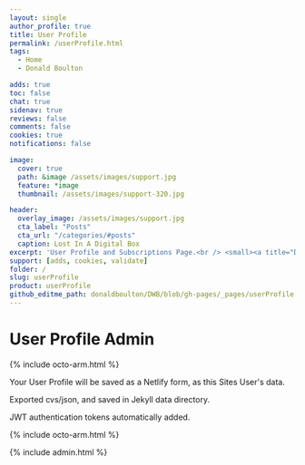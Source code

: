 ```yaml
---
layout: single
author_profile: true
title: User Profile
permalink: /userProfile.html
tags:
  - Home
  - Donald Boulton

adds: true
toc: false
chat: true
sidenav: true
reviews: false
comments: false
cookies: true
notifications: false

image:
  cover: true
  path: &image /assets/images/support.jpg
  feature: *image
  thumbnail: /assets/images/support-320.jpg

header:
  overlay_image: /assets/images/support.jpg
  cta_label: "Posts"
  cta_url: "/categories/#posts"
  caption: Lost In A Digital Box
excerpt: 'User Profile and Subscriptions Page.<br /> <small><a title="Don Boulton" href="https://donboulton.com">Jekyll Node Netlify CMS & React Webpack Identity Build</a></small><br /><br /> {::nomarkdown}<iframe title="Github" style="display: inline-block;" src="https://ghbtns.com/github-btn.html?user=donaldboulton&repo=DWB&type=star&count=true&size=large" frameborder="0" scrolling="0" width="160px" height="30px"></iframe> <iframe title="Fork" style="display: inline-block;" src="https://ghbtns.com/github-btn.html?user=donaldboulton&repo=DWB&type=fork&count=true&size=large" frameborder="0" scrolling="0" width="158px" height="30px"></iframe>{:/nomarkdown}'
support: [adds, cookies, validate]
folder: /
slug: userProfile
product: userProfile
github_editme_path: donaldboulton/DWB/blob/gh-pages/_pages/userProfile.html
---
```


# User Profile Admin

{% include octo-arm.html %}

Your User Profile will be saved as a Netlify form, as this Sites User's data.

Exported cvs/json, and saved in Jekyll data directory.

JWT authentication tokens automatically added.

{% include octo-arm.html %}

{% include admin.html %}
